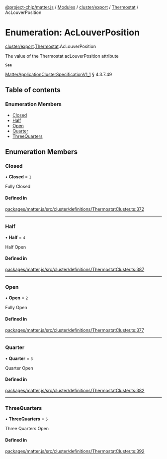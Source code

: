 [@project-chip/matter.js](../README.md) / [Modules](../modules.md) / [cluster/export](../modules/cluster_export.md) / [Thermostat](../modules/cluster_export.Thermostat.md) / AcLouverPosition

# Enumeration: AcLouverPosition

[cluster/export](../modules/cluster_export.md).[Thermostat](../modules/cluster_export.Thermostat.md).AcLouverPosition

The value of the Thermostat acLouverPosition attribute

**`See`**

[MatterApplicationClusterSpecificationV1_1](../interfaces/spec_export.MatterApplicationClusterSpecificationV1_1.md) § 4.3.7.49

## Table of contents

### Enumeration Members

- [Closed](cluster_export.Thermostat.AcLouverPosition.md#closed)
- [Half](cluster_export.Thermostat.AcLouverPosition.md#half)
- [Open](cluster_export.Thermostat.AcLouverPosition.md#open)
- [Quarter](cluster_export.Thermostat.AcLouverPosition.md#quarter)
- [ThreeQuarters](cluster_export.Thermostat.AcLouverPosition.md#threequarters)

## Enumeration Members

### Closed

• **Closed** = ``1``

Fully Closed

#### Defined in

[packages/matter.js/src/cluster/definitions/ThermostatCluster.ts:372](https://github.com/project-chip/matter.js/blob/c15b1068/packages/matter.js/src/cluster/definitions/ThermostatCluster.ts#L372)

___

### Half

• **Half** = ``4``

Half Open

#### Defined in

[packages/matter.js/src/cluster/definitions/ThermostatCluster.ts:387](https://github.com/project-chip/matter.js/blob/c15b1068/packages/matter.js/src/cluster/definitions/ThermostatCluster.ts#L387)

___

### Open

• **Open** = ``2``

Fully Open

#### Defined in

[packages/matter.js/src/cluster/definitions/ThermostatCluster.ts:377](https://github.com/project-chip/matter.js/blob/c15b1068/packages/matter.js/src/cluster/definitions/ThermostatCluster.ts#L377)

___

### Quarter

• **Quarter** = ``3``

Quarter Open

#### Defined in

[packages/matter.js/src/cluster/definitions/ThermostatCluster.ts:382](https://github.com/project-chip/matter.js/blob/c15b1068/packages/matter.js/src/cluster/definitions/ThermostatCluster.ts#L382)

___

### ThreeQuarters

• **ThreeQuarters** = ``5``

Three Quarters Open

#### Defined in

[packages/matter.js/src/cluster/definitions/ThermostatCluster.ts:392](https://github.com/project-chip/matter.js/blob/c15b1068/packages/matter.js/src/cluster/definitions/ThermostatCluster.ts#L392)
